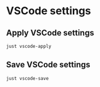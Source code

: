 # VSCode settings

## Apply VSCode settings

```sh
just vscode-apply
```

## Save VSCode settings

```sh
just vscode-save
```
